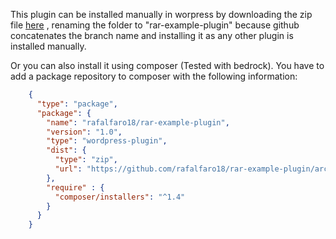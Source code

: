 This plugin can be installed manually in worpress by downloading the zip file  [here](../../archive/master.zip "Plugin Zip File Download Link") , renaming the folder to "rar-example-plugin" because github concatenates the branch name and installing it as any other plugin is installed manually.

Or you can also install it using composer (Tested with bedrock). You have to add a package repository to composer with the following information:

```json
    {
      "type": "package",
      "package": {
        "name": "rafalfaro18/rar-example-plugin",
        "version": "1.0",
        "type": "wordpress-plugin",
        "dist": {
          "type": "zip",
          "url": "https://github.com/rafalfaro18/rar-example-plugin/archive/master.zip"
        },
        "require" : {
          "composer/installers": "^1.4"
        }
      }
    }
```
